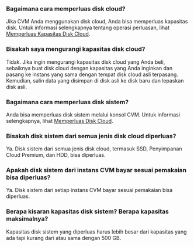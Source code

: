 ### Bagaimana cara memperluas disk cloud?
Jika CVM Anda menggunakan disk cloud, Anda bisa memperluas kapasitas disk. Untuk informasi selengkapnya tentang operasi perluasan, lihat [Memperluas Kapasitas Disk Cloud](https://intl.cloud.tencent.com/document/product/362/5747).

### Bisakah saya mengurangi kapasitas disk cloud?
Tidak. Jika ingin mengurangi kapasitas disk cloud yang Anda beli, sebaiknya buat disk cloud dengan kapasitas yang Anda inginkan dan pasang ke instans yang sama dengan tempat disk cloud asli terpasang. Kemudian, salin data yang disimpan di disk asli ke disk baru dan lepaskan disk asli.

### Bagaimana cara memperluas disk sistem?
Anda bisa memperluas disk sistem melalui konsol CVM. Untuk informasi selengkapnya, lihat [Memperluas Disk Cloud](https://intl.cloud.tencent.com/document/product/213/32377).

### Bisakah disk sistem dari semua jenis disk cloud diperluas?
Ya. Disk sistem dari semua jenis disk cloud, termasuk SSD, Penyimpanan Cloud Premium, dan HDD, bisa diperluas.

### Apakah disk sistem dari instans CVM bayar sesuai pemakaian bisa diperluas?
Ya. Disk sistem dari setiap instans CVM bayar sesuai pemakaian bisa diperluas.

### Berapa kisaran kapasitas disk sistem? Berapa kapasitas maksimalnya?
Kapasitas disk sistem yang diperluas harus lebih besar dari kapasitas yang ada tapi kurang dari atau sama dengan 500 GB.
